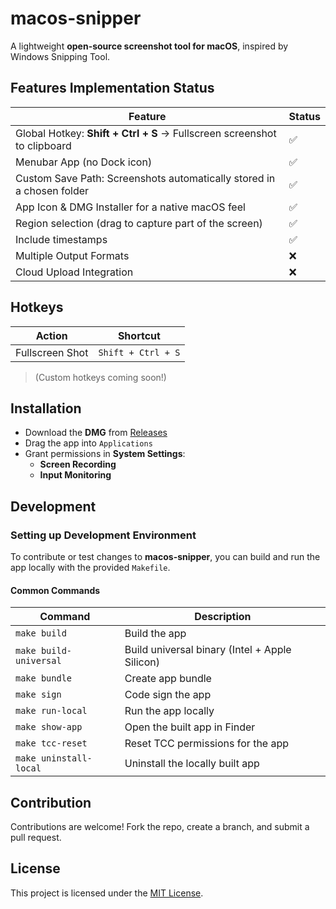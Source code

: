 # macos-snipper

A lightweight **open-source screenshot tool for macOS**, inspired by Windows Snipping Tool.

## Features Implementation Status

| Feature               |  Status |
| --------------------- |  ------ |
| Global Hotkey: **Shift + Ctrl + S** → Fullscreen screenshot to clipboard | ✅  |
| Menubar App (no Dock icon) | ✅ |
| Custom Save Path: Screenshots automatically stored in a chosen folder | ✅ |
| App Icon & DMG Installer for a native macOS feel |  ✅ |
| Region selection (drag to capture part of the screen)   | ✅ |
| Include timestamps    |  ✅  |
| Multiple Output Formats   |  ❌     |
| Cloud Upload Integration        |   ❌     |

## Hotkeys

| Action            |  Shortcut |
| --------------------- |  ------ |
| Fullscreen Shot| `Shift + Ctrl + S` |

> (Custom hotkeys coming soon!)

## Installation

- Download the **DMG** from [Releases](https://github.com/mirodn/macos-snipper/releases)
- Drag the app into `Applications`
- Grant permissions in **System Settings**:
  - **Screen Recording**
  - **Input Monitoring**

## Development

### Setting up Development Environment

To contribute or test changes to **macos-snipper**, you can build and run the app locally with the provided `Makefile`.

#### Common Commands

| Command               | Description     |
| --------------------- | --------------- |
| `make build`         | Build the app   |
| `make build-universal` | Build universal binary (Intel + Apple Silicon) |
| `make bundle`        | Create app bundle |
| `make sign`          | Code sign the app |
| `make run-local`     | Run the app locally |
| `make show-app`      | Open the built app in Finder |
| `make tcc-reset`     | Reset TCC permissions for the app |
|`make uninstall-local` | Uninstall the locally built app |

## Contribution

Contributions are welcome!
Fork the repo, create a branch, and submit a pull request.

## License

This project is licensed under the [MIT License](LICENSE).
